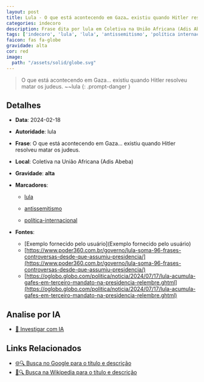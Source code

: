 ```yaml
---
layout: post
title: Lula - O que está acontecendo em Gaza… existiu quando Hitler resolveu matar os judeus....
categories: indecoro
description: Frase dita por lula em Coletiva na União Africana (Adis Abeba)
tags: ['indecoro', 'lula', 'lula', 'antissemitismo', 'política internacional']
faicon: fas fa-globe
gravidade: alta
cor: red
image:
  path: "/assets/solid/globe.svg"
---
```


> O que está acontecendo em Gaza… existiu quando Hitler resolveu matar os judeus. ~~lula
{: .prompt-danger }

## Detalhes
- **Data**: 2024-02-18
- **Autoridade**: lula
- **Frase**: O que está acontecendo em Gaza… existiu quando Hitler resolveu matar os judeus.
- **Local**: Coletiva na União Africana (Adis Abeba)
- **Gravidade**: **alta** <i class="fas fa-globe"></i>

- **Marcadores**: 

   - [lula](/tags/lula/)

   - [antissemitismo](/tags/antissemitismo/)

   - [política-internacional](/tags/política-internacional/)
- **Fontes**:
  - [Exemplo fornecido pelo usuário](Exemplo fornecido pelo usuário)
  - [https://www.poder360.com.br/governo/lula-soma-96-frases-controversas-desde-que-assumiu-presidencia/](https://www.poder360.com.br/governo/lula-soma-96-frases-controversas-desde-que-assumiu-presidencia/)
  - [https://oglobo.globo.com/politica/noticia/2024/07/17/lula-acumula-gafes-em-terceiro-mandato-na-presidencia-relembre.ghtml](https://oglobo.globo.com/politica/noticia/2024/07/17/lula-acumula-gafes-em-terceiro-mandato-na-presidencia-relembre.ghtml)

## Analise por IA
- [🤖 Investigar com IA](https://www.perplexity.ai/search?q=%22lula%22%2BO%20que%20est%C3%A1%20acontecendo%20em%20Gaza%E2%80%A6%20existiu%20quando%20Hitler%20resolveu%20matar%20os%20judeus.%2BColetiva%20na%20Uni%C3%A3o%20Africana%20%28Adis%20Abeba%29)

## Links Relacionados
- [🌐🔍 Busca no Google para o título e descrição](https://www.google.com/search?q=%22lula%22%2BO%20que%20est%C3%A1%20acontecendo%20em%20Gaza%E2%80%A6%20existiu%20quando%20Hitler%20resolveu%20matar%20os%20judeus.%2BColetiva%20na%20Uni%C3%A3o%20Africana%20%28Adis%20Abeba%29)
- [📖🔍 Busca na Wikipedia para o título e descrição](https://pt.wikipedia.org/w/index.php?search=%22lula%22%2BO%20que%20est%C3%A1%20acontecendo%20em%20Gaza%E2%80%A6%20existiu%20quando%20Hitler%20resolveu%20matar%20os%20judeus.%2BColetiva%20na%20Uni%C3%A3o%20Africana%20%28Adis%20Abeba%29)

